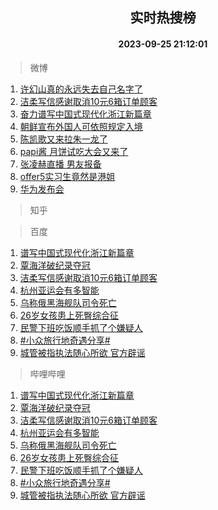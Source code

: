 <div align="center"><h2>实时热搜榜</h2><h4>2023-09-25 21:12:01</h4></div>

> 微博  

1. [许幻山真的永远失去自己名字了](https://s.weibo.com/weibo?q=%E8%AE%B8%E5%B9%BB%E5%B1%B1%E7%9C%9F%E7%9A%84%E6%B0%B8%E8%BF%9C%E5%A4%B1%E5%8E%BB%E8%87%AA%E5%B7%B1%E5%90%8D%E5%AD%97%E4%BA%86&t=31&band_rank=1&Refer=top)<br />
2. [洁柔写信感谢取消10元6箱订单顾客](https://s.weibo.com/weibo?q=%23%E6%B4%81%E6%9F%94%E5%86%99%E4%BF%A1%E6%84%9F%E8%B0%A2%E5%8F%96%E6%B6%8810%E5%85%836%E7%AE%B1%E8%AE%A2%E5%8D%95%E9%A1%BE%E5%AE%A2%23&t=31&band_rank=2&Refer=top)<br />
3. [奋力谱写中国式现代化浙江新篇章](https://s.weibo.com/weibo?q=%23%E5%A5%8B%E5%8A%9B%E8%B0%B1%E5%86%99%E4%B8%AD%E5%9B%BD%E5%BC%8F%E7%8E%B0%E4%BB%A3%E5%8C%96%E6%B5%99%E6%B1%9F%E6%96%B0%E7%AF%87%E7%AB%A0%23&t=31&band_rank=3&Refer=top)<br />
4. [朝鲜宣布外国人可依照规定入境](https://s.weibo.com/weibo?q=%23%E6%9C%9D%E9%B2%9C%E5%AE%A3%E5%B8%83%E5%A4%96%E5%9B%BD%E4%BA%BA%E5%8F%AF%E4%BE%9D%E7%85%A7%E8%A7%84%E5%AE%9A%E5%85%A5%E5%A2%83%23&t=31&band_rank=4&Refer=top)<br />
5. [陈凯歌又来拉朱一龙了](https://s.weibo.com/weibo?q=%23%E9%99%88%E5%87%AF%E6%AD%8C%E5%8F%88%E6%9D%A5%E6%8B%89%E6%9C%B1%E4%B8%80%E9%BE%99%E4%BA%86%23&t=31&band_rank=5&Refer=top)<br />
6. [papi酱 月饼试吃大会又来了](https://s.weibo.com/weibo?q=papi%E9%85%B1%20%E6%9C%88%E9%A5%BC%E8%AF%95%E5%90%83%E5%A4%A7%E4%BC%9A%E5%8F%88%E6%9D%A5%E4%BA%86&t=31&band_rank=6&Refer=top)<br />
7. [张凌赫直播 男友报备](https://s.weibo.com/weibo?q=%E5%BC%A0%E5%87%8C%E8%B5%AB%E7%9B%B4%E6%92%AD%20%E7%94%B7%E5%8F%8B%E6%8A%A5%E5%A4%87&t=31&band_rank=7&Refer=top)<br />
8. [offer5实习生竟然是港姐](https://s.weibo.com/weibo?q=%23offer5%E5%AE%9E%E4%B9%A0%E7%94%9F%E7%AB%9F%E7%84%B6%E6%98%AF%E6%B8%AF%E5%A7%90%23&t=31&band_rank=8&Refer=top)<br />
9. [华为发布会](https://s.weibo.com/weibo?q=%E5%8D%8E%E4%B8%BA%E5%8F%91%E5%B8%83%E4%BC%9A&t=31&band_rank=9&Refer=top)<br />

> 知乎  


> 百度  

1. [谱写中国式现代化浙江新篇章](https://www.baidu.com/s?wd=%E8%B0%B1%E5%86%99%E4%B8%AD%E5%9B%BD%E5%BC%8F%E7%8E%B0%E4%BB%A3%E5%8C%96%E6%B5%99%E6%B1%9F%E6%96%B0%E7%AF%87%E7%AB%A0&sa=fyb_news&rsv_dl=fyb_news)<br />
2. [覃海洋破纪录夺冠](https://www.baidu.com/s?wd=%E8%A6%83%E6%B5%B7%E6%B4%8B%E7%A0%B4%E7%BA%AA%E5%BD%95%E5%A4%BA%E5%86%A0&sa=fyb_news&rsv_dl=fyb_news)<br />
3. [洁柔写信感谢取消10元6箱订单顾客](https://www.baidu.com/s?wd=%E6%B4%81%E6%9F%94%E5%86%99%E4%BF%A1%E6%84%9F%E8%B0%A2%E5%8F%96%E6%B6%8810%E5%85%836%E7%AE%B1%E8%AE%A2%E5%8D%95%E9%A1%BE%E5%AE%A2&sa=fyb_news&rsv_dl=fyb_news)<br />
4. [杭州亚运会有多智能](https://www.baidu.com/s?wd=%E6%9D%AD%E5%B7%9E%E4%BA%9A%E8%BF%90%E4%BC%9A%E6%9C%89%E5%A4%9A%E6%99%BA%E8%83%BD&sa=fyb_news&rsv_dl=fyb_news)<br />
5. [乌称俄黑海舰队司令死亡](https://www.baidu.com/s?wd=%E4%B9%8C%E7%A7%B0%E4%BF%84%E9%BB%91%E6%B5%B7%E8%88%B0%E9%98%9F%E5%8F%B8%E4%BB%A4%E6%AD%BB%E4%BA%A1&sa=fyb_news&rsv_dl=fyb_news)<br />
6. [26岁女孩患上死臀综合征](https://www.baidu.com/s?wd=26%E5%B2%81%E5%A5%B3%E5%AD%A9%E6%82%A3%E4%B8%8A%E6%AD%BB%E8%87%80%E7%BB%BC%E5%90%88%E5%BE%81&sa=fyb_news&rsv_dl=fyb_news)<br />
7. [民警下班吃饭顺手抓了个嫌疑人](https://www.baidu.com/s?wd=%E6%B0%91%E8%AD%A6%E4%B8%8B%E7%8F%AD%E5%90%83%E9%A5%AD%E9%A1%BA%E6%89%8B%E6%8A%93%E4%BA%86%E4%B8%AA%E5%AB%8C%E7%96%91%E4%BA%BA&sa=fyb_news&rsv_dl=fyb_news)<br />
8. [#小众旅行地奇遇分享#](https://www.baidu.com/s?wd=%23%E5%B0%8F%E4%BC%97%E6%97%85%E8%A1%8C%E5%9C%B0%E5%A5%87%E9%81%87%E5%88%86%E4%BA%AB%23&sa=fyb_news&rsv_dl=fyb_news)<br />
9. [城管被指执法随心所欲 官方辟谣](https://www.baidu.com/s?wd=%E5%9F%8E%E7%AE%A1%E8%A2%AB%E6%8C%87%E6%89%A7%E6%B3%95%E9%9A%8F%E5%BF%83%E6%89%80%E6%AC%B2+%E5%AE%98%E6%96%B9%E8%BE%9F%E8%B0%A3&sa=fyb_news&rsv_dl=fyb_news)<br />

> 哔哩哔哩  

1. [谱写中国式现代化浙江新篇章](https://www.baidu.com/s?wd=%E8%B0%B1%E5%86%99%E4%B8%AD%E5%9B%BD%E5%BC%8F%E7%8E%B0%E4%BB%A3%E5%8C%96%E6%B5%99%E6%B1%9F%E6%96%B0%E7%AF%87%E7%AB%A0&sa=fyb_news&rsv_dl=fyb_news)<br />
2. [覃海洋破纪录夺冠](https://www.baidu.com/s?wd=%E8%A6%83%E6%B5%B7%E6%B4%8B%E7%A0%B4%E7%BA%AA%E5%BD%95%E5%A4%BA%E5%86%A0&sa=fyb_news&rsv_dl=fyb_news)<br />
3. [洁柔写信感谢取消10元6箱订单顾客](https://www.baidu.com/s?wd=%E6%B4%81%E6%9F%94%E5%86%99%E4%BF%A1%E6%84%9F%E8%B0%A2%E5%8F%96%E6%B6%8810%E5%85%836%E7%AE%B1%E8%AE%A2%E5%8D%95%E9%A1%BE%E5%AE%A2&sa=fyb_news&rsv_dl=fyb_news)<br />
4. [杭州亚运会有多智能](https://www.baidu.com/s?wd=%E6%9D%AD%E5%B7%9E%E4%BA%9A%E8%BF%90%E4%BC%9A%E6%9C%89%E5%A4%9A%E6%99%BA%E8%83%BD&sa=fyb_news&rsv_dl=fyb_news)<br />
5. [乌称俄黑海舰队司令死亡](https://www.baidu.com/s?wd=%E4%B9%8C%E7%A7%B0%E4%BF%84%E9%BB%91%E6%B5%B7%E8%88%B0%E9%98%9F%E5%8F%B8%E4%BB%A4%E6%AD%BB%E4%BA%A1&sa=fyb_news&rsv_dl=fyb_news)<br />
6. [26岁女孩患上死臀综合征](https://www.baidu.com/s?wd=26%E5%B2%81%E5%A5%B3%E5%AD%A9%E6%82%A3%E4%B8%8A%E6%AD%BB%E8%87%80%E7%BB%BC%E5%90%88%E5%BE%81&sa=fyb_news&rsv_dl=fyb_news)<br />
7. [民警下班吃饭顺手抓了个嫌疑人](https://www.baidu.com/s?wd=%E6%B0%91%E8%AD%A6%E4%B8%8B%E7%8F%AD%E5%90%83%E9%A5%AD%E9%A1%BA%E6%89%8B%E6%8A%93%E4%BA%86%E4%B8%AA%E5%AB%8C%E7%96%91%E4%BA%BA&sa=fyb_news&rsv_dl=fyb_news)<br />
8. [#小众旅行地奇遇分享#](https://www.baidu.com/s?wd=%23%E5%B0%8F%E4%BC%97%E6%97%85%E8%A1%8C%E5%9C%B0%E5%A5%87%E9%81%87%E5%88%86%E4%BA%AB%23&sa=fyb_news&rsv_dl=fyb_news)<br />
9. [城管被指执法随心所欲 官方辟谣](https://www.baidu.com/s?wd=%E5%9F%8E%E7%AE%A1%E8%A2%AB%E6%8C%87%E6%89%A7%E6%B3%95%E9%9A%8F%E5%BF%83%E6%89%80%E6%AC%B2+%E5%AE%98%E6%96%B9%E8%BE%9F%E8%B0%A3&sa=fyb_news&rsv_dl=fyb_news)<br />
